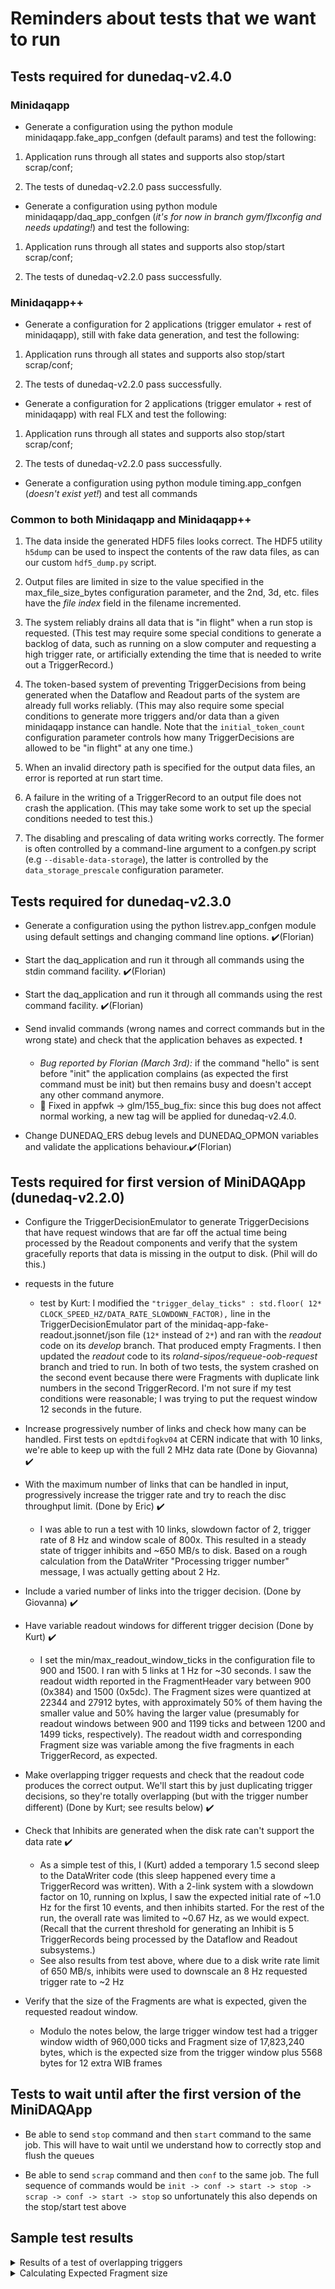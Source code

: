 # Reminders about tests that we want to run
## Tests required for dunedaq-v2.4.0
### Minidaqapp

* Generate a configuration using the python module minidaqapp.fake_app_confgen (default params) and test the following:


1. Application runs through all states and supports also stop/start scrap/conf;


1. The tests of dunedaq-v2.2.0 pass successfully.


* Generate a configuration using python module minidaqapp/daq_app_confgen (_it's for now in branch gym/flxconfig and needs updating!_) and test the following:


1. Application runs through all states and supports also stop/start scrap/conf;


1. The tests of dunedaq-v2.2.0 pass successfully.

### Minidaqapp++

* Generate a configuration for 2 applications (trigger emulator + rest of minidaqapp), still with fake data generation, and test the following:


1. Application runs through all states and supports also stop/start scrap/conf;


1. The tests of dunedaq-v2.2.0 pass successfully.


* Generate a configuration for 2 applications (trigger emulator + rest of minidaqapp) with real FLX and test the following:


1. Application runs through all states and supports also stop/start scrap/conf;


1. The tests of dunedaq-v2.2.0 pass successfully.


* Generate a configuration using python module timing.app_confgen (_doesn't exist yet!_) and test all commands

### Common to both Minidaqapp and Minidaqapp++


1. The data inside the generated HDF5 files looks correct. The HDF5 utility `h5dump` can be used to inspect the contents of the raw data files, as can our custom `hdf5_dump.py` script.


1. Output files are limited in size to the value specified in the max_file_size_bytes configuration parameter, and the 2nd, 3d, etc. files have the _file index_ field in the filename incremented.


1. The system reliably drains all data that is "in flight" when a run stop is requested.  (This test may require some special conditions to generate a backlog of data, such as running on a slow computer and requesting a high trigger rate, or artificially extending the time that is needed to write out a TriggerRecord.)


1. The token-based system of preventing TriggerDecisions from being generated when the Dataflow and Readout parts of the system are already full works reliably.  (This may also require some special conditions to generate more triggers and/or data than a given minidaqapp instance can handle.  Note that the `initial_token_count` configuration parameter controls how many TriggerDecisions are allowed to be "in flight" at any one time.)


1. When an invalid directory path is specified for the output data files, an error is reported at run start time.


1. A failure in the writing of a TriggerRecord to an output file does not crash the application.  (This may take some work to set up the special conditions needed to test this.)


1. The disabling and prescaling of data writing works correctly.  The former is often controlled by a command-line argument to a confgen.py script (e.g `--disable-data-storage`), the latter is controlled by the `data_storage_prescale` configuration parameter.

## Tests required for dunedaq-v2.3.0


* Generate a configuration using the python listrev.app_confgen module using default settings and changing command line options. :heavy_check_mark:(Florian)

* Start the daq_application and run it through all commands using the stdin command facility. :heavy_check_mark:(Florian)

* Start the daq_application and run it through all commands using the rest command facility. :heavy_check_mark:(Florian)

* Send invalid commands (wrong names and correct commands but in the wrong state) and check that the application behaves as expected. ❗  
    * *Bug reported by Florian (March 3rd):* if the command "hello" is sent before "init" the application complains (as expected the first command must be init) but then remains busy and doesn't accept any other command anymore. 
    * 🐰 Fixed in appfwk -> glm/155_bug_fix: since this bug does not affect normal working, a new tag will be applied for dunedaq-v2.4.0.

* Change DUNEDAQ_ERS debug levels and DUNEDAQ_OPMON variables and validate the applications behaviour.:heavy_check_mark:(Florian)

## Tests required for first version of MiniDAQApp (dunedaq-v2.2.0)


* Configure the TriggerDecisionEmulator to generate TriggerDecisions that have request windows that are far off the actual time being processed by the Readout components and verify that the system gracefully reports that data is missing in the output to disk.  (Phil will do this.)


* requests in the future
    * test by Kurt:  I modified the `"trigger_delay_ticks" : std.floor( 12* CLOCK_SPEED_HZ/DATA_RATE_SLOWDOWN_FACTOR),` line in the TriggerDecisionEmulator part of the minidaq-app-fake-readout.jsonnet/json file (`12*` instead of `2*`) and ran with the _readout_ code on its _develop_ branch.  That produced empty Fragments.  I then updated the _readout_ code to its _roland-sipos/requeue-oob-request_ branch and tried to run.  In both of two tests, the system crashed on the second event because there were Fragments with duplicate link numbers in the second TriggerRecord.  I'm not sure if my test conditions were reasonable; I was trying to put the request window 12 seconds in the future.


* Increase progressively number of links and check how many can be handled. First tests on `epdtdifogkv04` at CERN indicate that with 10 links, we're able to keep up with the full 2 MHz data rate (Done by Giovanna) :heavy_check_mark:


* With the maximum number of links that can be handled in input, progressively increase the trigger rate and try to reach the disc throughput limit. (Done by Eric) ✔️ 
  * I was able to run a test with 10 links, slowdown factor of 2, trigger rate of 8 Hz and window scale of 800x. This resulted in a steady state of trigger inhibits and ~650 MB/s to disk. Based on a rough calculation from the DataWriter "Processing trigger number" message, I was actually getting about 2 Hz.


* Include a varied number of links into the trigger decision. (Done by Giovanna) :heavy_check_mark:


* Have variable readout windows for different trigger decision  (Done by Kurt)  :heavy_check_mark:
    * I set the min/max_readout_window_ticks in the configuration file to 900 and 1500.  I ran with 5 links at 1 Hz for ~30 seconds.  I saw the readout width reported in the FragmentHeader vary between 900 (0x384) and 1500 (0x5dc).  The Fragment sizes were quantized at 22344 and 27912 bytes, with approximately 50% of them having the smaller value and 50% having the larger value (presumably for readout windows between 900 and 1199 ticks and between 1200 and 1499 ticks, respectively).  The readout width and corresponding Fragment size was variable among the five fragments in each TriggerRecord, as expected.


* Make overlapping trigger requests and check that the readout code produces the correct output. We'll start this by just duplicating trigger decisions, so they're totally overlapping (but with the trigger number different)  (Done by Kurt; see results below) :heavy_check_mark:


* Check that Inhibits are generated when the disk rate can't support the data rate :heavy_check_mark:
    * As a simple test of this, I (Kurt) added a temporary 1.5 second sleep to the DataWriter code (this sleep happened every time a TriggerRecord was written).  With a 2-link system with a slowdown factor on 10, running on lxplus, I saw the expected initial rate of ~1.0 Hz for the first 10 events, and then inhibits started.  For the rest of the run, the overall rate was limited to ~0.67 Hz, as we would expect.  (Recall that the current threshold for generating an Inhibit is 5 TriggerRecords being processed by the Dataflow and Readout subsystems.)
    * See also results from test above, where due to a disk write rate limit of 650 MB/s, inhibits were used to downscale an 8 Hz requested trigger rate to ~2 Hz


* Verify that the size of the Fragments are what is expected, given the requested readout window.
  * Modulo the notes below, the large trigger window test had a trigger window width of 960,000 ticks and Fragment size of 17,823,240 bytes, which is the expected size from the trigger window plus 5568 bytes for 12 extra WIB frames

## Tests to wait until after the first version of the MiniDAQApp


* Be able to send `stop` command and then `start` command to the same job. This will have to wait until we understand how to correctly stop and flush the queues


* Be able to send `scrap` command and then `conf` to the same job. The full sequence of commands would be `init -> conf -> start -> stop -> scrap -> conf -> start -> stop` so unfortunately this also depends on the stop/start test above

## Sample test results

<details><summary>Results of a test of overlapping triggers</summary>
To test this, I temporarily modified the minidaq-app-fake-readout.jsonnet file to set the repeat_trigger_count in the TriggerDecisionEmulator to 2 (and then re-ran `moo compile` to re-generate the associated JSON file)

```
(dbt-pyvenv) [biery@lxplus797 schema]$ git diff minidaq-app-fake-readout.jsonnet
diff --git a/schema/minidaq-app-fake-readout.jsonnet b/schema/minidaq-app-fake-readout.jsonnet
index f93f388..d99033b 100644
--- a/schema/minidaq-app-fake-readout.jsonnet
+++ b/schema/minidaq-app-fake-readout.jsonnet
@@ -90,7 +90,8 @@ local qspec_list = [
         // emitted per (wall-clock) second, rather than being
         // spaced out further
         "trigger_interval_ticks" : std.floor( 3* CLOCK_SPEED_HZ/DATA_RATE_SLOWDOWN_FACTOR),
-        "clock_frequency_hz" : CLOCK_SPEED_HZ/DATA_RATE_SLOWDOWN_FACTOR
+        "clock_frequency_hz" : CLOCK_SPEED_HZ/DATA_RATE_SLOWDOWN_FACTOR,
+        "repeat_trigger_count": 2
       }),
     cmd.mcmd("rqg",
                 {
```

I then ran the system with the debug printout of the first 400 bytes from each Fragment going to the TRACE buffer.  Here is the printout of the TRACE buffer that captures the partial contents of the two Fragments in last two events in the run (reverse time order).  Close inspection shows that the Fragments only differ by the trigger number, so I consider this a successful test.

```
  idx                us_tod     pid     tid cpu                  trcname lvl msg                     
-----      ---------------- ------- ------- --- ------------------------ --- ------------------------
    0 01-14 17:00:47.126827   10320   10361   6      TriggerInhibitAgent D10 do_work: datawriter::TriggerInhibitAgent: Popped the TriggerDecision for trigger number 42 off the input queue
    1 01-14 17:00:47.126742   10320   10366   3 TriggerDecisionForwarder D10 do_work: rqg::TriggerDecisionForwarder: Pushing the TriggerDecision for trigger number 42 onto the output queue.
    2 01-14 17:00:47.090774   10320   10362   7            HDF5DataStore DBG write: data_store: Writing data with run number 333 and trigger number 41 and detector type FELIX and apa/link number 0 / 0
    3 01-14 17:00:47.090758   10320   10362   7            HDF5DataStore DBG openFileIfNeeded: data_store: Pointer file to  ./fake_minidaqapp_run000333_file0000.hdf5 was already opened with openFlags 17
    4 01-14 17:00:47.090746   10320   10362   7               DataWriter D17 do_work: datawriter: 32-bit offset 95: 0xb7fa9394 0x3f932338 0xb3e9baa3 0xd8863b97 0x419ea339
    5 01-14 17:00:47.090744   10320   10362   7               DataWriter D17 do_work: datawriter: 32-bit offset 90: 0x893c48f3 0xd803a299 0x64178a3c 0x898fa849 0x69493a1e
    6 01-14 17:00:47.090743   10320   10362   7               DataWriter D17 do_work: datawriter: 32-bit offset 85: 0x33b89beb 0xb1be3b96 0x449a1379 0xc843e8dd 0xa0fb933e
    7 01-14 17:00:47.090741   10320   10362   7               DataWriter D17 do_work: datawriter: 32-bit offset 80: 0x00000000 0xaaaaaaaa 0xc9093a67 0x6f898a91 0x3a905329
    8 01-14 17:00:47.090740   10320   10362   7               DataWriter D17 do_work: datawriter: 32-bit offset 75: 0xd94357a8 0xbf7e8d37 0x918e6968 0x5fbc0000 0xc8bc6e23
    9 01-14 17:00:47.090738   10320   10362   7               DataWriter D17 do_work: datawriter: 32-bit offset 70: 0xacfe3892 0x3e987308 0x99b37482 0x92778e37 0x8d396963
    10 01-14 17:00:47.090737   10320   10362   7               DataWriter D17 do_work: datawriter: 32-bit offset 65: 0x968d9969 0xa858b9e5 0xacbf9b8d 0x388e73f8 0x13699d14
    11 01-14 17:00:47.090736   10320   10362   7               DataWriter D17 do_work: datawriter: 32-bit offset 60: 0xb9c39c94 0xdc8f9637 0x8e376873 0x9813f791 0x34508d39
    12 01-14 17:00:47.090734   10320   10362   7               DataWriter D17 do_work: datawriter: 32-bit offset 55: 0xbf3a938d 0x3d9123a9 0x8389e82d 0xe4703c97 0x40a563d9
    13 01-14 17:00:47.090733   10320   10362   7               DataWriter D17 do_work: datawriter: 32-bit offset 50: 0x35710000 0xc8bcca1f 0x00000000 0xaaaaaaaa 0xb969063f
    14 01-14 17:00:47.090731   10320   10362   7               DataWriter D17 do_work: datawriter: 32-bit offset 45: 0xcf97993a 0x8a3a08f3 0x9863b7ba 0xa1368d3a 0x928f2899
    15 01-14 17:00:47.090729   10320   10362   7               DataWriter D17 do_work: datawriter: 32-bit offset 40: 0x3a922358 0x7309a22b 0xbe283c91 0x3e97e359 0x094361b9
    16 01-14 17:00:47.090694   10320   10362   7               DataWriter D17 do_work: datawriter: 32-bit offset 35: 0x38f39161 0x4a698d38 0x938a89f8 0xf829e06a 0xacff8f94
    17 01-14 17:00:47.090692   10320   10362   7               DataWriter D17 do_work: datawriter: 32-bit offset 30: 0xf6153d9b 0x419eb3f9 0xd993508e 0x26848b39 0x8e365903
    18 01-14 17:00:47.090690   10320   10362   7               DataWriter D17 do_work: datawriter: 32-bit offset 25: 0xaaaa2a2a 0xa888d65c 0xaabb898c 0x3a8c13c8 0xc328a9d1
    19 01-14 17:00:47.090689   10320   10362   7               DataWriter D17 do_work: datawriter: 32-bit offset 20: 0x794cee70 0x011b5c79 0x9b400000 0xc8bc201a 0x00000000
    20 01-14 17:00:47.090687   10320   10362   7               DataWriter D17 do_work: datawriter: 32-bit offset 15: 0x00000000 0x00000000 0x00000000 0x00042100 0x00000000
    21 01-14 17:00:47.090686   10320   10362   7               DataWriter D17 do_work: datawriter: 32-bit offset 10: 0x000004b0 0x00000000 0x0000014d 0x00000000 0x00000000
    22 01-14 17:00:47.090684   10320   10362   7               DataWriter D17 do_work: datawriter: 32-bit offset  5: 0x00000000 0x794cf340 0x011b5c79 0x000003e8 0x00000000
    23 01-14 17:00:47.090682   10320   10362   7               DataWriter D17 do_work: datawriter: 32-bit offset  0: 0x11112222 0x00000001 0x00006d08 0x00000000 0x00000029
    24 01-14 17:00:47.090675   10320   10362   7               DataWriter D17 do_work: datawriter: Partial(?) contents of the Fragment from link 0
    25 01-14 17:00:47.090455   10320   10362   7            HDF5DataStore DBG write: data_store: Writing data with run number 333 and trigger number 41 and detector type FELIX and apa/link number 0 / 1
    26 01-14 17:00:47.090449   10320   10362   7            HDF5DataStore DBG openFileIfNeeded: data_store: Pointer file to  ./fake_minidaqapp_run000333_file0000.hdf5 was already opened with openFlags 17
    27 01-14 17:00:47.090435   10320   10362   7               DataWriter D17 do_work: datawriter: 32-bit offset 95: 0xb7fa9394 0x3f932338 0xb3e9baa3 0xd8863b97 0x419ea339
    28 01-14 17:00:47.090433   10320   10362   7               DataWriter D17 do_work: datawriter: 32-bit offset 90: 0x893c48f3 0xd803a299 0x64178a3c 0x898fa849 0x69493a1e
    29 01-14 17:00:47.090416   10320   10362   7               DataWriter D17 do_work: datawriter: 32-bit offset 85: 0x33b89beb 0xb1be3b96 0x449a1379 0xc843e8dd 0xa0fb933e
    30 01-14 17:00:47.090414   10320   10362   7               DataWriter D17 do_work: datawriter: 32-bit offset 80: 0x00000000 0xaaaaaaaa 0xc9093a67 0x6f898a91 0x3a905329
    31 01-14 17:00:47.090413   10320   10362   7               DataWriter D17 do_work: datawriter: 32-bit offset 75: 0xd94357a8 0xbf7e8d37 0x918e6968 0x5fbc0000 0xc8bc6e23
    32 01-14 17:00:47.090411   10320   10362   7               DataWriter D17 do_work: datawriter: 32-bit offset 70: 0xacfe3892 0x3e987308 0x99b37482 0x92778e37 0x8d396963
    33 01-14 17:00:47.090410   10320   10362   7               DataWriter D17 do_work: datawriter: 32-bit offset 65: 0x968d9969 0xa858b9e5 0xacbf9b8d 0x388e73f8 0x13699d14
    34 01-14 17:00:47.090408   10320   10362   7               DataWriter D17 do_work: datawriter: 32-bit offset 60: 0xb9c39c94 0xdc8f9637 0x8e376873 0x9813f791 0x34508d39
    35 01-14 17:00:47.090407   10320   10362   7               DataWriter D17 do_work: datawriter: 32-bit offset 55: 0xbf3a938d 0x3d9123a9 0x8389e82d 0xe4703c97 0x40a563d9
    36 01-14 17:00:47.090405   10320   10362   7               DataWriter D17 do_work: datawriter: 32-bit offset 50: 0x35710000 0xc8bcca1f 0x00000000 0xaaaaaaaa 0xb969063f
    37 01-14 17:00:47.090404   10320   10362   7               DataWriter D17 do_work: datawriter: 32-bit offset 45: 0xcf97993a 0x8a3a08f3 0x9863b7ba 0xa1368d3a 0x928f2899
    38 01-14 17:00:47.090402   10320   10362   7               DataWriter D17 do_work: datawriter: 32-bit offset 40: 0x3a922358 0x7309a22b 0xbe283c91 0x3e97e359 0x094361b9
    39 01-14 17:00:47.090401   10320   10362   7               DataWriter D17 do_work: datawriter: 32-bit offset 35: 0x38f39161 0x4a698d38 0x938a89f8 0xf829e06a 0xacff8f94
    40 01-14 17:00:47.090399   10320   10362   7               DataWriter D17 do_work: datawriter: 32-bit offset 30: 0xf6153d9b 0x419eb3f9 0xd993508e 0x26848b39 0x8e365903
    41 01-14 17:00:47.090398   10320   10362   7               DataWriter D17 do_work: datawriter: 32-bit offset 25: 0xaaaa2a2a 0xa888d65c 0xaabb898c 0x3a8c13c8 0xc328a9d1
    42 01-14 17:00:47.090375   10320   10362   7               DataWriter D17 do_work: datawriter: 32-bit offset 20: 0x794cee70 0x011b5c79 0x9b400000 0xc8bc201a 0x00000000
    43 01-14 17:00:47.090373   10320   10362   7               DataWriter D17 do_work: datawriter: 32-bit offset 15: 0x00000000 0x00000000 0x00000000 0x00042100 0x00000000
    44 01-14 17:00:47.090371   10320   10362   7               DataWriter D17 do_work: datawriter: 32-bit offset 10: 0x000004b0 0x00000000 0x0000014d 0x00000000 0x00000001
    45 01-14 17:00:47.090369   10320   10362   7               DataWriter D17 do_work: datawriter: 32-bit offset  5: 0x00000000 0x794cf340 0x011b5c79 0x000003e8 0x00000000
    46 01-14 17:00:47.090366   10320   10362   7               DataWriter D17 do_work: datawriter: 32-bit offset  0: 0x11112222 0x00000001 0x00006d08 0x00000000 0x00000029
    47 01-14 17:00:47.090357   10320   10362   7               DataWriter D17 do_work: datawriter: Partial(?) contents of the Fragment from link 1
    48 01-14 17:00:47.090039   10320   10362   7            HDF5DataStore DBG write: data_store: Writing data with run number 333 and trigger number 41 and detector type TriggerRecordHeader and apa/link number 1 / 1
    49 01-14 17:00:47.090034   10320   10362   7            HDF5DataStore DBG openFileIfNeeded: data_store: Pointer file to  ./fake_minidaqapp_run000333_file0000.hdf5 was already opened with openFlags 17
    50 01-14 17:00:47.089983   10320   10362   7               DataWriter D10 do_work: datawriter: Popped the TriggerRecord for trigger number 41 off the input queue
    51 01-14 17:00:47.072362   10320   10362   7            HDF5DataStore DBG write: data_store: Writing data with run number 333 and trigger number 42 and detector type FELIX and apa/link number 0 / 1
    52 01-14 17:00:47.072357   10320   10362   7            HDF5DataStore DBG openFileIfNeeded: data_store: Pointer file to  ./fake_minidaqapp_run000333_file0000.hdf5 was already opened with openFlags 17
    53 01-14 17:00:47.072337   10320   10362   7               DataWriter D17 do_work: datawriter: 32-bit offset 95: 0xb7fa9394 0x3f932338 0xb3e9baa3 0xd8863b97 0x419ea339
    54 01-14 17:00:47.072335   10320   10362   7               DataWriter D17 do_work: datawriter: 32-bit offset 90: 0x893c48f3 0xd803a299 0x64178a3c 0x898fa849 0x69493a1e
    55 01-14 17:00:47.072319   10320   10362   7               DataWriter D17 do_work: datawriter: 32-bit offset 85: 0x33b89beb 0xb1be3b96 0x449a1379 0xc843e8dd 0xa0fb933e
    56 01-14 17:00:47.072318   10320   10362   7               DataWriter D17 do_work: datawriter: 32-bit offset 80: 0x00000000 0xaaaaaaaa 0xc9093a67 0x6f898a91 0x3a905329
    57 01-14 17:00:47.072316   10320   10362   7               DataWriter D17 do_work: datawriter: 32-bit offset 75: 0xd94357a8 0xbf7e8d37 0x918e6968 0x5fbc0000 0xc8bc6e23
    58 01-14 17:00:47.072315   10320   10362   7               DataWriter D17 do_work: datawriter: 32-bit offset 70: 0xacfe3892 0x3e987308 0x99b37482 0x92778e37 0x8d396963
    59 01-14 17:00:47.072313   10320   10362   7               DataWriter D17 do_work: datawriter: 32-bit offset 65: 0x968d9969 0xa858b9e5 0xacbf9b8d 0x388e73f8 0x13699d14
    60 01-14 17:00:47.072312   10320   10362   7               DataWriter D17 do_work: datawriter: 32-bit offset 60: 0xb9c39c94 0xdc8f9637 0x8e376873 0x9813f791 0x34508d39
    61 01-14 17:00:47.072311   10320   10362   7               DataWriter D17 do_work: datawriter: 32-bit offset 55: 0xbf3a938d 0x3d9123a9 0x8389e82d 0xe4703c97 0x40a563d9
    62 01-14 17:00:47.072309   10320   10362   7               DataWriter D17 do_work: datawriter: 32-bit offset 50: 0x35710000 0xc8bcca1f 0x00000000 0xaaaaaaaa 0xb969063f
    63 01-14 17:00:47.072308   10320   10362   7               DataWriter D17 do_work: datawriter: 32-bit offset 45: 0xcf97993a 0x8a3a08f3 0x9863b7ba 0xa1368d3a 0x928f2899
    64 01-14 17:00:47.072306   10320   10362   7               DataWriter D17 do_work: datawriter: 32-bit offset 40: 0x3a922358 0x7309a22b 0xbe283c91 0x3e97e359 0x094361b9
    65 01-14 17:00:47.072304   10320   10362   7               DataWriter D17 do_work: datawriter: 32-bit offset 35: 0x38f39161 0x4a698d38 0x938a89f8 0xf829e06a 0xacff8f94
    66 01-14 17:00:47.072303   10320   10362   7               DataWriter D17 do_work: datawriter: 32-bit offset 30: 0xf6153d9b 0x419eb3f9 0xd993508e 0x26848b39 0x8e365903
    67 01-14 17:00:47.072285   10320   10362   7               DataWriter D17 do_work: datawriter: 32-bit offset 25: 0xaaaa2a2a 0xa888d65c 0xaabb898c 0x3a8c13c8 0xc328a9d1
    68 01-14 17:00:47.072283   10320   10362   7               DataWriter D17 do_work: datawriter: 32-bit offset 20: 0x794cee70 0x011b5c79 0x9b400000 0xc8bc201a 0x00000000
    69 01-14 17:00:47.072281   10320   10362   7               DataWriter D17 do_work: datawriter: 32-bit offset 15: 0x00000000 0x00000000 0x00000000 0x00042100 0x00000000
    70 01-14 17:00:47.072280   10320   10362   7               DataWriter D17 do_work: datawriter: 32-bit offset 10: 0x000004b0 0x00000000 0x0000014d 0x00000000 0x00000001
    71 01-14 17:00:47.072278   10320   10362   7               DataWriter D17 do_work: datawriter: 32-bit offset  5: 0x00000000 0x794cf340 0x011b5c79 0x000003e8 0x00000000
    72 01-14 17:00:47.072275   10320   10362   7               DataWriter D17 do_work: datawriter: 32-bit offset  0: 0x11112222 0x00000001 0x00006d08 0x00000000 0x0000002a
    73 01-14 17:00:47.072267   10320   10362   7               DataWriter D17 do_work: datawriter: Partial(?) contents of the Fragment from link 1
    74 01-14 17:00:47.071952   10320   10362   7            HDF5DataStore DBG write: data_store: Writing data with run number 333 and trigger number 42 and detector type FELIX and apa/link number 0 / 0
    75 01-14 17:00:47.071944   10320   10362   7            HDF5DataStore DBG openFileIfNeeded: data_store: Pointer file to  ./fake_minidaqapp_run000333_file0000.hdf5 was already opened with openFlags 17
    76 01-14 17:00:47.071925   10320   10362   7               DataWriter D17 do_work: datawriter: 32-bit offset 95: 0xb7fa9394 0x3f932338 0xb3e9baa3 0xd8863b97 0x419ea339
    77 01-14 17:00:47.071924   10320   10362   7               DataWriter D17 do_work: datawriter: 32-bit offset 90: 0x893c48f3 0xd803a299 0x64178a3c 0x898fa849 0x69493a1e
    78 01-14 17:00:47.071923   10320   10362   7               DataWriter D17 do_work: datawriter: 32-bit offset 85: 0x33b89beb 0xb1be3b96 0x449a1379 0xc843e8dd 0xa0fb933e
    79 01-14 17:00:47.071921   10320   10362   7               DataWriter D17 do_work: datawriter: 32-bit offset 80: 0x00000000 0xaaaaaaaa 0xc9093a67 0x6f898a91 0x3a905329
    80 01-14 17:00:47.071907   10320   10362   7               DataWriter D17 do_work: datawriter: 32-bit offset 75: 0xd94357a8 0xbf7e8d37 0x918e6968 0x5fbc0000 0xc8bc6e23
    81 01-14 17:00:47.071906   10320   10362   7               DataWriter D17 do_work: datawriter: 32-bit offset 70: 0xacfe3892 0x3e987308 0x99b37482 0x92778e37 0x8d396963
    82 01-14 17:00:47.071904   10320   10362   7               DataWriter D17 do_work: datawriter: 32-bit offset 65: 0x968d9969 0xa858b9e5 0xacbf9b8d 0x388e73f8 0x13699d14
    83 01-14 17:00:47.071903   10320   10362   7               DataWriter D17 do_work: datawriter: 32-bit offset 60: 0xb9c39c94 0xdc8f9637 0x8e376873 0x9813f791 0x34508d39
    84 01-14 17:00:47.071901   10320   10362   7               DataWriter D17 do_work: datawriter: 32-bit offset 55: 0xbf3a938d 0x3d9123a9 0x8389e82d 0xe4703c97 0x40a563d9
    85 01-14 17:00:47.071900   10320   10362   7               DataWriter D17 do_work: datawriter: 32-bit offset 50: 0x35710000 0xc8bcca1f 0x00000000 0xaaaaaaaa 0xb969063f
    86 01-14 17:00:47.071898   10320   10362   7               DataWriter D17 do_work: datawriter: 32-bit offset 45: 0xcf97993a 0x8a3a08f3 0x9863b7ba 0xa1368d3a 0x928f2899
    87 01-14 17:00:47.071897   10320   10362   7               DataWriter D17 do_work: datawriter: 32-bit offset 40: 0x3a922358 0x7309a22b 0xbe283c91 0x3e97e359 0x094361b9
    88 01-14 17:00:47.071895   10320   10362   7               DataWriter D17 do_work: datawriter: 32-bit offset 35: 0x38f39161 0x4a698d38 0x938a89f8 0xf829e06a 0xacff8f94
    89 01-14 17:00:47.071894   10320   10362   7               DataWriter D17 do_work: datawriter: 32-bit offset 30: 0xf6153d9b 0x419eb3f9 0xd993508e 0x26848b39 0x8e365903
    90 01-14 17:00:47.071892   10320   10362   7               DataWriter D17 do_work: datawriter: 32-bit offset 25: 0xaaaa2a2a 0xa888d65c 0xaabb898c 0x3a8c13c8 0xc328a9d1
    91 01-14 17:00:47.071891   10320   10362   7               DataWriter D17 do_work: datawriter: 32-bit offset 20: 0x794cee70 0x011b5c79 0x9b400000 0xc8bc201a 0x00000000
    92 01-14 17:00:47.071889   10320   10362   7               DataWriter D17 do_work: datawriter: 32-bit offset 15: 0x00000000 0x00000000 0x00000000 0x00042100 0x00000000
    93 01-14 17:00:47.071827   10320   10362   7               DataWriter D17 do_work: datawriter: 32-bit offset 10: 0x000004b0 0x00000000 0x0000014d 0x00000000 0x00000000
    94 01-14 17:00:47.071826   10320   10362   7               DataWriter D17 do_work: datawriter: 32-bit offset  5: 0x00000000 0x794cf340 0x011b5c79 0x000003e8 0x00000000
    95 01-14 17:00:47.071822   10320   10362   7               DataWriter D17 do_work: datawriter: 32-bit offset  0: 0x11112222 0x00000001 0x00006d08 0x00000000 0x0000002a
    96 01-14 17:00:47.071810   10320   10362   7               DataWriter D17 do_work: datawriter: Partial(?) contents of the Fragment from link 0
    97 01-14 17:00:47.071356   10320   10362   7            HDF5DataStore DBG write: data_store: Writing data with run number 333 and trigger number 42 and detector type TriggerRecordHeader and apa/link number 1 / 1
    98 01-14 17:00:47.071345   10320   10362   7            HDF5DataStore DBG openFileIfNeeded: data_store: Pointer file to  ./fake_minidaqapp_run000333_file0000.hdf5 was already opened with openFlags 17
    99 01-14 17:00:47.071284   10320   10362   7               DataWriter D10 do_work: datawriter: Popped the TriggerRecord for trigger number 42 off the input queue
  100 01-14 17:00:47.071219   10320   10365   3         FragmentReceiver D10 do_work: Trigger decision 41/333 status: 1 / 2 Fragments
  101 01-14 17:00:47.071175   10320   10365   3         FragmentReceiver D10 do_work: Trigger decision 42/333 status: 1 / 2 Fragments
  102 01-14 17:00:47.071173   10320   10365   3         FragmentReceiver D10 do_work: Trigger decision 41/333 status: 1 / 2 Fragments
  103 01-14 17:00:47.071148   10320   10365   3         FragmentReceiver D10 do_work: Trigger decision 41/333 status: 1 / 2 Fragments
  104 01-14 17:00:47.070791   10320   10367   0         RequestGenerator D10 do_work: rqg: Pushing the DataRequest from trigger number 42 onto output queue :data_requests_1
  105 01-14 17:00:47.070789   10320   10367   0         RequestGenerator D10 do_work: rqg: apa_number 0: link_number 1: window_offset 1000: window_width 1200
  106 01-14 17:00:47.070770   10320   10367   0         RequestGenerator D10 do_work: rqg: trig_number 42: run_number 333: trig_timestamp 79759095205000000
  107 01-14 17:00:47.070769   10320   10367   0         RequestGenerator D10 do_work: rqg: trigDecision.components.size :2
  108 01-14 17:00:47.070768   10320   10367   0         RequestGenerator D10 do_work: rqg: Pushing the DataRequest from trigger number 42 onto output queue :data_requests_0
  109 01-14 17:00:47.070766   10320   10367   0         RequestGenerator D10 do_work: rqg: apa_number 0: link_number 0: window_offset 1000: window_width 1200
  110 01-14 17:00:47.070765   10320   10367   0         RequestGenerator D10 do_work: rqg: trig_number 42: run_number 333: trig_timestamp 79759095205000000
  111 01-14 17:00:47.070764   10320   10367   0         RequestGenerator D10 do_work: rqg: trigDecision.components.size :2
  112 01-14 17:00:47.070760   10320   10367   0         RequestGenerator D10 do_work: rqg: Pushing the TriggerDecision for trigger number 42 onto the output queue
  113 01-14 17:00:47.070760   10320   10367   0         RequestGenerator D10 do_work: rqg: Popped the TriggerDecision for trigger number 42 off the input queue
  114 01-14 17:00:47.070739   10320   10367   0         RequestGenerator D10 do_work: rqg: Pushing the DataRequest from trigger number 41 onto output queue :data_requests_1
  115 01-14 17:00:47.070737   10320   10367   0         RequestGenerator D10 do_work: rqg: apa_number 0: link_number 1: window_offset 1000: window_width 1200
  116 01-14 17:00:47.070736   10320   10367   0         RequestGenerator D10 do_work: rqg: trig_number 41: run_number 333: trig_timestamp 79759095205000000
  117 01-14 17:00:47.070735   10320   10367   0         RequestGenerator D10 do_work: rqg: trigDecision.components.size :2
  118 01-14 17:00:47.070729   10320   10367   0         RequestGenerator D10 do_work: rqg: Pushing the DataRequest from trigger number 41 onto output queue :data_requests_0
  119 01-14 17:00:47.070670   10320   10367   0         RequestGenerator D10 do_work: rqg: apa_number 0: link_number 0: window_offset 1000: window_width 1200
  120 01-14 17:00:47.070668   10320   10367   0         RequestGenerator D10 do_work: rqg: trig_number 41: run_number 333: trig_timestamp 79759095205000000
  121 01-14 17:00:47.070667   10320   10367   0         RequestGenerator D10 do_work: rqg: trigDecision.components.size :2
  122 01-14 17:00:47.070650   10320   10367   0         RequestGenerator D10 do_work: rqg: Pushing the TriggerDecision for trigger number 41 onto the output queue
  123 01-14 17:00:47.070624   10320   10367   0         RequestGenerator D10 do_work: rqg: Popped the TriggerDecision for trigger number 41 off the input queue
 
```

</details>
<details><summary>Calculating Expected Fragment size</summary>

From #np04-daq-integration slack:
```
One WIB frame has size W=464 bytes
There are C=25 ticks of the 50 MHz clock per TPC digitization
So the size of TPC data on one link for a trigger window of T ticks is (T/C)*W = 18.56*T bytes
(There's a further wrinkle in that each item on the readout buffer contains 12 frames, so the number of frames returned is rounded up(?) to the nearest 12. So T should be divisible by 25*12=300 in order to get exactly the number of bytes you expect)
FragHeader size = 72B
```

This results in an expected Fragment payload size of 22,272 bytes for 1200 tick trigger windows. However, currently one extra item is included in each Fragment (12 WIB frames), leading to a total Fragment size of 27,912 bytes.

See https://github.com/DUNE-DAQ/readout/issues/15 for details on this issue.
</details>